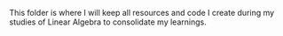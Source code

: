 This folder is where I will keep all resources and code I create during my studies of Linear Algebra to consolidate my learnings.
